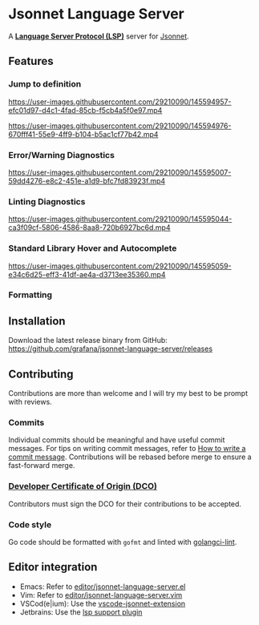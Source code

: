 # Jsonnet Language Server

A **[Language Server Protocol (LSP)](https://langserver.org)** server for [Jsonnet](https://jsonnet.org).

## Features

### Jump to definition

https://user-images.githubusercontent.com/29210090/145594957-efc01d97-d4c1-4fad-85cb-f5cb4a5f0e97.mp4

https://user-images.githubusercontent.com/29210090/145594976-670fff41-55e9-4ff9-b104-b5ac1cf77b42.mp4

### Error/Warning Diagnostics

https://user-images.githubusercontent.com/29210090/145595007-59dd4276-e8c2-451e-a1d9-bfc7fd83923f.mp4

### Linting Diagnostics

https://user-images.githubusercontent.com/29210090/145595044-ca3f09cf-5806-4586-8aa8-720b6927bc6d.mp4

### Standard Library Hover and Autocomplete

https://user-images.githubusercontent.com/29210090/145595059-e34c6d25-eff3-41df-ae4a-d3713ee35360.mp4

### Formatting

## Installation

Download the latest release binary from GitHub: https://github.com/grafana/jsonnet-language-server/releases

## Contributing

Contributions are more than welcome and I will try my best to be prompt
with reviews.

### Commits

Individual commits should be meaningful and have useful commit messages.
For tips on writing commit messages, refer to [How to write a commit
message](https://chris.beams.io/posts/git-commit/). Contributions will
be rebased before merge to ensure a fast-forward merge.

### [Developer Certificate of Origin (DCO)](https://github.com/probot/dco#how-it-works)

Contributors must sign the DCO for their contributions to be accepted.

### Code style

Go code should be formatted with `gofmt` and linted with
[golangci-lint](https://golangci-lint.run/).

## Editor integration

* Emacs: Refer to [editor/jsonnet-language-server.el](editor/jsonnet-language-server.el)
* Vim: Refer to [editor/jsonnet-language-server.vim](editor/jsonnet-language-server.vim)
* VSCod(e|ium): Use the [vscode-jsonnet-extension](https://github.com/julienduchesne/vscode-jsonnet)
* Jetbrains: Use the [lsp support plugin](https://plugins.jetbrains.com/plugin/10209-lsp-support)
